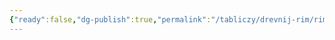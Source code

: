 ```yaml
---
{"ready":false,"dg-publish":true,"permalink":"/tabliczy/drevnij-rim/rimskij-forum/","dgPassFrontmatter":true}
---
```



